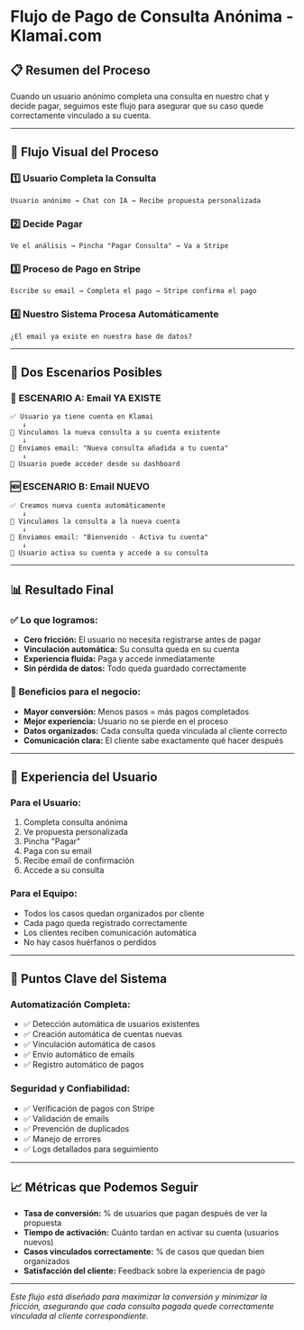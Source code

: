 # Flujo de Pago de Consulta Anónima - Klamai.com

## 📋 Resumen del Proceso

Cuando un usuario anónimo completa una consulta en nuestro chat y decide pagar, seguimos este flujo para asegurar que su caso quede correctamente vinculado a su cuenta.

---

## 🔄 Flujo Visual del Proceso

### 1️⃣ **Usuario Completa la Consulta**
```
Usuario anónimo → Chat con IA → Recibe propuesta personalizada
```

### 2️⃣ **Decide Pagar**
```
Ve el análisis → Pincha "Pagar Consulta" → Va a Stripe
```

### 3️⃣ **Proceso de Pago en Stripe**
```
Escribe su email → Completa el pago → Stripe confirma el pago
```

### 4️⃣ **Nuestro Sistema Procesa Automáticamente**
```
¿El email ya existe en nuestra base de datos?
```

---

## 🎯 Dos Escenarios Posibles

### 📧 **ESCENARIO A: Email YA EXISTE**
```
✅ Usuario ya tiene cuenta en Klamai
   ↓
🔗 Vinculamos la nueva consulta a su cuenta existente
   ↓
📧 Enviamos email: "Nueva consulta añadida a tu cuenta"
   ↓
🎉 Usuario puede acceder desde su dashboard
```

### 🆕 **ESCENARIO B: Email NUEVO**
```
✅ Creamos nueva cuenta automáticamente
   ↓
🔗 Vinculamos la consulta a la nueva cuenta
   ↓
📧 Enviamos email: "Bienvenido - Activa tu cuenta"
   ↓
🔑 Usuario activa su cuenta y accede a su consulta
```

---

## 📊 Resultado Final

### ✅ **Lo que logramos:**
- **Cero fricción:** El usuario no necesita registrarse antes de pagar
- **Vinculación automática:** Su consulta queda en su cuenta
- **Experiencia fluida:** Paga y accede inmediatamente
- **Sin pérdida de datos:** Todo queda guardado correctamente

### 🎯 **Beneficios para el negocio:**
- **Mayor conversión:** Menos pasos = más pagos completados
- **Mejor experiencia:** Usuario no se pierde en el proceso
- **Datos organizados:** Cada consulta queda vinculada al cliente correcto
- **Comunicación clara:** El cliente sabe exactamente qué hacer después

---

## 📱 Experiencia del Usuario

### **Para el Usuario:**
1. Completa consulta anónima
2. Ve propuesta personalizada
3. Pincha "Pagar"
4. Paga con su email
5. Recibe email de confirmación
6. Accede a su consulta

### **Para el Equipo:**
- Todos los casos quedan organizados por cliente
- Cada pago queda registrado correctamente
- Los clientes reciben comunicación automática
- No hay casos huérfanos o perdidos

---

## 🔧 Puntos Clave del Sistema

### **Automatización Completa:**
- ✅ Detección automática de usuarios existentes
- ✅ Creación automática de cuentas nuevas
- ✅ Vinculación automática de casos
- ✅ Envío automático de emails
- ✅ Registro automático de pagos

### **Seguridad y Confiabilidad:**
- ✅ Verificación de pagos con Stripe
- ✅ Validación de emails
- ✅ Prevención de duplicados
- ✅ Manejo de errores
- ✅ Logs detallados para seguimiento

---

## 📈 Métricas que Podemos Seguir

- **Tasa de conversión:** % de usuarios que pagan después de ver la propuesta
- **Tiempo de activación:** Cuánto tardan en activar su cuenta (usuarios nuevos)
- **Casos vinculados correctamente:** % de casos que quedan bien organizados
- **Satisfacción del cliente:** Feedback sobre la experiencia de pago

---

*Este flujo está diseñado para maximizar la conversión y minimizar la fricción, asegurando que cada consulta pagada quede correctamente vinculada al cliente correspondiente.*

